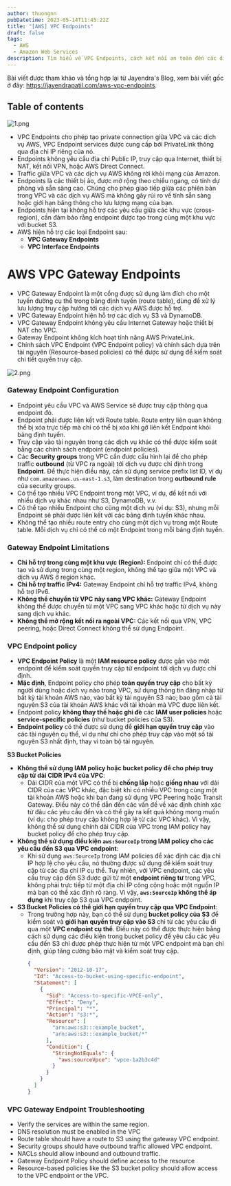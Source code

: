 ```yaml
---
author: thuongnn
pubDatetime: 2023-05-14T11:45:22Z
title: "[AWS] VPC Endpoints"
draft: false
tags:
  - AWS
  - Amazon Web Services
description: Tìm hiểu về VPC Endpoints, cách kết nối an toàn đến các dịch vụ AWS mà không cần Internet Gateway.
---
```


Bài viết được tham khảo và tổng hợp lại từ Jayendra's Blog, xem bài viết gốc ở đây: https://jayendrapatil.com/aws-vpc-endpoints.

## Table of contents

![1.png](@/assets/images/networking/vpc-endpoints/1.png)

- VPC Endpoints cho phép tạo private connection giữa VPC và các dịch vụ AWS, VPC Endpoint services được cung cấp bởi PrivateLink thông qua địa chỉ IP riêng của nó.
- Endpoints không yêu cầu địa chỉ Public IP, truy cập qua Internet, thiết bị NAT, kết nối VPN, hoặc AWS Direct Connect.
- Traffic giữa VPC và các dịch vụ AWS không rời khỏi mạng của Amazon.
- Endpoints là các thiết bị ảo, được mở rộng theo chiều ngang, có tính dự phòng và sẵn sàng cao. Chúng cho phép giao tiếp giữa các phiên bản trong VPC và các dịch vụ AWS mà không gây rủi ro về tính sẵn sàng hoặc giới hạn băng thông cho lưu lượng mạng của bạn.
- Endpoints hiện tại không hỗ trợ các yêu cầu giữa các khu vực (cross-region), cần đảm bảo rằng endpoint được tạo trong cùng một khu vực với bucket S3.
- AWS hiện hỗ trợ các loại Endpoint sau:
  - **VPC Gateway Endpoints**
  - **VPC Interface Endpoints**

# AWS VPC Gateway Endpoints

- VPC Gateway Endpoint là một cổng được sử dụng làm đích cho một tuyến đường cụ thể trong bảng định tuyến (route table), dùng để xử lý lưu lượng truy cập hướng tới các dịch vụ AWS được hỗ trợ.
- VPC Gateway Endpoint hiện hỗ trợ các dịch vụ S3 và DynamoDB.
- VPC Gateway Endpoint không yêu cầu Internet Gateway hoặc thiết bị NAT cho VPC.
- Gateway Endpoint không kích hoạt tính năng AWS PrivateLink.
- Chính sách VPC Endpoint (VPC Endpoint policy) và chính sách dựa trên tài nguyên (Resource-based policies) có thể được sử dụng để kiểm soát chi tiết quyền truy cập.

![2.png](@/assets/images/networking/vpc-endpoints/2.png)

### **Gateway Endpoint Configuration**

- Endpoint yêu cầu VPC và AWS Service sẽ được truy cập thông qua endpoint đó.
- Endpoint phải được liên kết với Route table. Route entry liên quan không thể bị xóa trực tiếp mà chỉ có thể bị xóa khi gỡ liên kết Endpoint khỏi bảng định tuyến.
- Truy cập vào tài nguyên trong các dịch vụ khác có thể được kiểm soát bằng các chính sách endpoint (endpoint policies).
- Các **Security groups** trong VPC cần được cấu hình lại để cho phép traffic **outbound** (từ VPC ra ngoài) tới dịch vụ được chỉ định trong **Endpoint**. Để thực hiện điều này, cần sử dụng service prefix list ID, ví dụ như `com.amazonaws.us-east-1.s3`, làm destination trong **outbound rule** của security groups.
- Có thể tạo nhiều VPC Endpoint trong một VPC, ví dụ, để kết nối với nhiều dịch vụ khác nhau như S3, DynamoDB, v.v.
- Có thể tạo nhiều Endpoint cho cùng một dịch vụ (ví dụ: S3), nhưng mỗi Endpoint sẽ phải được liên kết với các bảng định tuyến khác nhau.
- Không thể tạo nhiều route entry cho cùng một dịch vụ trong một Route table. Mỗi dịch vụ chỉ có thể có một Endpoint trong mỗi bảng định tuyến.

### Gateway Endpoint Limitations

- **Chỉ hỗ trợ trong cùng một khu vực (Region):** Endpoint chỉ có thể được tạo và sử dụng trong cùng một region, không thể tạo giữa một VPC và dịch vụ AWS ở region khác.
- **Chỉ hỗ trợ traffic IPv4:** Gateway Endpoint chỉ hỗ trợ traffic IPv4, không hỗ trợ IPv6.
- **Không thể chuyển từ VPC này sang VPC khác:** Gateway Endpoint không thể được chuyển từ một VPC sang VPC khác hoặc từ dịch vụ này sang dịch vụ khác.
- **Không thể mở rộng kết nối ra ngoài VPC:** Các kết nối qua VPN, VPC peering, hoặc Direct Connect không thể sử dụng Endpoint.

### **VPC Endpoint policy**

- **VPC Endpoint Policy** là một **IAM resource policy** được gắn vào một endpoint để kiểm soát quyền truy cập từ endpoint tới dịch vụ được chỉ định.
- **Mặc định**, Endpoint policy cho phép **toàn quyền truy cập** cho bất kỳ người dùng hoặc dịch vụ nào trong VPC, sử dụng thông tin đăng nhập từ bất kỳ tài khoản AWS nào, vào bất kỳ tài nguyên S3 nào; bao gồm cả tài nguyên S3 của tài khoản AWS khác với tài khoản mà VPC được liên kết.
- Endpoint policy **không thay thế hoặc ghi đè** các **IAM user policies** hoặc **service-specific policies** (như bucket policies của S3).
- **Endpoint policy** có thể được sử dụng để **giới hạn quyền truy cập** vào các tài nguyên cụ thể, ví dụ như chỉ cho phép truy cập vào một số tài nguyên S3 nhất định, thay vì toàn bộ tài nguyên.

**S3 Bucket Policies**

- **Không thể sử dụng IAM policy hoặc bucket policy để cho phép truy cập từ dải CIDR IPv4 của VPC**:
  - Dải CIDR của một VPC có thể bị **chồng lắp** hoặc **giống nhau** với dải CIDR của các VPC khác, đặc biệt khi có nhiều VPC trong cùng một tài khoản AWS hoặc khi bạn đang sử dụng VPC Peering hoặc Transit Gateway. Điều này có thể dẫn đến các vấn đề về xác định chính xác từ đâu các yêu cầu đến và có thể gây ra kết quả không mong muốn (ví dụ: cho phép truy cập không hợp lệ từ các VPC khác). Vì vậy, không thể sử dụng chính dải CIDR của VPC trong IAM policy hay bucket policy để cho phép truy cập.
- **Không thể sử dụng điều kiện `aws:SourceIp` trong IAM policy cho các yêu cầu đến S3 qua VPC endpoint**:
  - Khi sử dụng `aws:SourceIp` trong IAM policies để xác định các địa chỉ IP hợp lệ cho yêu cầu, nó thường được sử dụng để kiểm soát truy cập từ các địa chỉ IP cụ thể. Tuy nhiên, với VPC endpoint, các yêu cầu truy cập đến S3 được gửi từ một **endpoint riêng tư** trong VPC, không phải trực tiếp từ một địa chỉ IP công cộng hoặc một nguồn IP mà bạn có thể xác định rõ ràng. Vì vậy, **`aws:SourceIp` không thể áp dụng** khi truy cập S3 qua VPC endpoint.
- **S3 Bucket Policies có thể giới hạn quyền truy cập qua VPC Endpoint**:
  - Trong trường hợp này, bạn có thể sử dụng **bucket policy của S3** để kiểm soát và **giới hạn quyền truy cập vào S3** chỉ từ các yêu cầu đi qua một **VPC endpoint cụ thể**. Điều này có thể được thực hiện bằng cách sử dụng các điều kiện trong bucket policy để yêu cầu các yêu cầu đến S3 chỉ được phép thực hiện từ một VPC endpoint mà bạn chỉ định, giúp tăng cường bảo mật và kiểm soát truy cập.
    ```json
    {
      "Version": "2012-10-17",
      "Id": "Access-to-bucket-using-specific-endpoint",
      "Statement": [
        {
          "Sid": "Access-to-specific-VPCE-only",
          "Effect": "Deny",
          "Principal": "*",
          "Action": "s3:*",
          "Resource": [
            "arn:aws:s3:::example_bucket",
            "arn:aws:s3:::example_bucket/*"
          ],
          "Condition": {
            "StringNotEquals": {
              "aws:sourceVpce": "vpce-1a2b3c4d"
            }
          }
        }
      ]
    }
    ```

### VPC Gateway Endpoint Troubleshooting

- Verify the services are within the same region.
- DNS resolution must be enabled in the VPC
- Route table should have a route to S3 using the gateway VPC endpoint.
- Security groups should have outbound traffic allowed VPC endpoint.
- NACLs should allow inbound and outbound traffic.
- Gateway Endpoint Policy should define access to the resource
- Resource-based policies like the S3 bucket policy should allow access to the VPC endpoint or the VPC.
